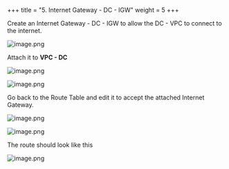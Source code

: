 +++
title = "5. Internet Gateway - DC - IGW"
weight = 5
+++


Create an Internet Gateway - DC - IGW to allow the DC - VPC to connect to the internet.


![image.png](/images/004-iv-setup-vpc-dc-resources/18-685698-image.png)


Attach it to **VPC - DC**


![image.png](/images/004-iv-setup-vpc-dc-resources/18-492786-image.png)


![image.png](/images/004-iv-setup-vpc-dc-resources/18-435374-image.png)


Go back to the Route Table and edit it to accept the attached Internet Gateway.


![image.png](/images/004-iv-setup-vpc-dc-resources/18-882813-image.png)


![image.png](/images/004-iv-setup-vpc-dc-resources/18-592466-image.png)


The route should look like this


![image.png](/images/004-iv-setup-vpc-dc-resources/18-988975-image.png)


